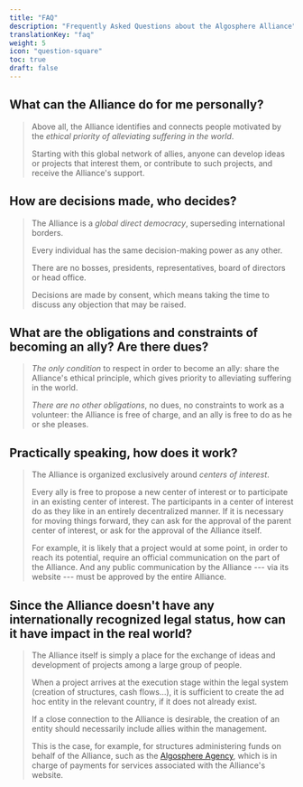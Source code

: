 ```yaml
---
title: "FAQ"
description: "Frequently Asked Questions about the Algosphere Alliance"
translationKey: "faq"
weight: 5
icon: "question-square"
toc: true
draft: false
---
```


## What can the Alliance do for me personally?
> Above all, the Alliance identifies and connects people motivated by the *ethical priority of alleviating suffering in the world*.
>
> Starting with this global network of allies, anyone can develop ideas or projects that interest them, or contribute to such projects, and receive the Alliance's support.

## How are decisions made, who decides?
> The Alliance is a *global direct democracy*, superseding international borders.
>
> Every individual has the same decision-making power as any other.
>
> There are no bosses, presidents, representatives, board of directors or head office.
>
> Decisions are made by consent, which means taking the time to discuss any objection that may be raised.

## What are the obligations and constraints of becoming an ally? Are there dues?
> *The only condition* to respect in order to become an ally: share the Alliance's ethical principle, which gives priority to alleviating suffering in the world.
>
> *There are no other obligations*, no dues, no constraints to work as a volunteer: the Alliance is free of charge, and an ally is free to do as he or she pleases.

## Practically speaking, how does it work?
> The Alliance is organized exclusively around *centers of interest*.
>
> Every ally is free to propose a new center of interest or to participate in an existing center of interest. The participants in a center of interest do as they like in an entirely decentralized manner. If it is necessary for moving things forward, they can ask for the approval of the parent center of interest, or ask for the approval of the Alliance itself.
>
> For example, it is likely that a project would at some point, in order to reach its potential, require an official communication on the part of the Alliance. And any public communication by the Alliance --- via its website --- must be approved by the entire Alliance.

## Since the Alliance doesn't have any internationally recognized legal status, how can it have impact in the real world?
> The Alliance itself is simply a place for the exchange of ideas and development of projects among a large group of people.
>
> When a project arrives at the execution stage within the legal system (creation of structures, cash flows...), it is sufficient to create the ad hoc entity in the relevant country, if it does not already exist.
>
> If a close connection to the Alliance is desirable, the creation of an entity should necessarily include allies within the management.
>
> This is the case, for example, for structures administering funds on behalf of the Alliance, such as the [Algosphere Agency](https://www.ic.gc.ca/app/scr/cc/CorporationsCanada/fdrlCrpDtls.html?corpId=8368970), which is in charge of payments for services associated with the Alliance's website.
